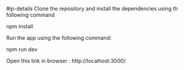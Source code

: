 #ip-details
Clone the repository and install the dependencies using th following command

npm install

Run the app using the following command: 

npm run dev

Open this link in browser : http://localhost:3000/